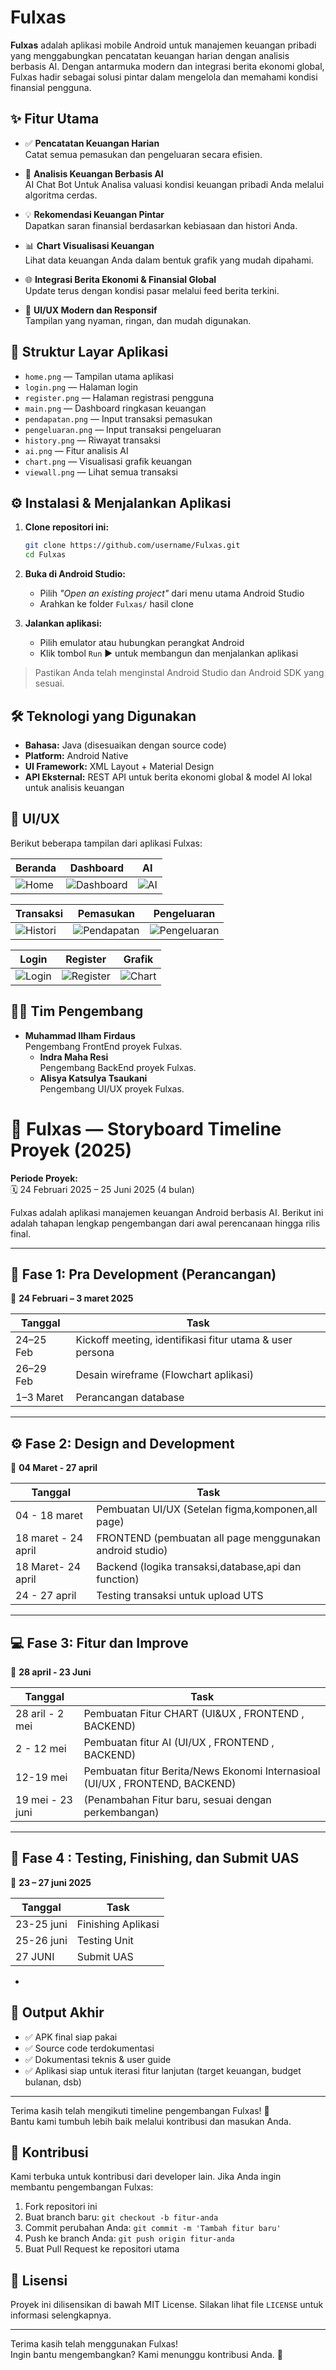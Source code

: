 # Fulxas

**Fulxas** adalah aplikasi mobile Android untuk manajemen keuangan pribadi yang menggabungkan pencatatan keuangan harian dengan analisis berbasis AI. Dengan antarmuka modern dan integrasi berita ekonomi global, Fulxas hadir sebagai solusi pintar dalam mengelola dan memahami kondisi finansial pengguna.

## ✨ Fitur Utama

- ✅ **Pencatatan Keuangan Harian**  
  Catat semua pemasukan dan pengeluaran secara efisien.

- 🧠 **Analisis Keuangan Berbasis AI**  
  AI Chat Bot Untuk Analisa valuasi kondisi keuangan pribadi Anda melalui algoritma cerdas.

- 💡 **Rekomendasi Keuangan Pintar**  
  Dapatkan saran finansial berdasarkan kebiasaan dan histori Anda.

- 📊 **Chart Visualisasi Keuangan**  
  Lihat data keuangan Anda dalam bentuk grafik yang mudah dipahami.

- 🌐 **Integrasi Berita Ekonomi & Finansial Global**  
  Update terus dengan kondisi pasar melalui feed berita terkini.

- 🎨 **UI/UX Modern dan Responsif**  
  Tampilan yang nyaman, ringan, dan mudah digunakan.

## 📁 Struktur Layar Aplikasi

- `home.png` — Tampilan utama aplikasi
- `login.png` — Halaman login
- `register.png` — Halaman registrasi pengguna
- `main.png` — Dashboard ringkasan keuangan
- `pendapatan.png` — Input transaksi pemasukan
- `pengeluaran.png` — Input transaksi pengeluaran
- `history.png` — Riwayat transaksi
- `ai.png` — Fitur analisis AI
- `chart.png` — Visualisasi grafik keuangan
- `viewall.png` — Lihat semua transaksi

## ⚙️ Instalasi & Menjalankan Aplikasi

1. **Clone repositori ini:**
   ```bash
   git clone https://github.com/username/Fulxas.git
   cd Fulxas

2. **Buka di Android Studio:**
   - Pilih *"Open an existing project"* dari menu utama Android Studio
   - Arahkan ke folder `Fulxas/` hasil clone

3. **Jalankan aplikasi:**
   - Pilih emulator atau hubungkan perangkat Android
   - Klik tombol `Run` ▶️ untuk membangun dan menjalankan aplikasi

> Pastikan Anda telah menginstal Android Studio dan Android SDK yang sesuai.

## 🛠 Teknologi yang Digunakan

- **Bahasa:** Java (disesuaikan dengan source code)
- **Platform:** Android Native
- **UI Framework:** XML Layout + Material Design
- **API Eksternal:** REST API untuk berita ekonomi global & model AI lokal untuk analisis keuangan

## 📸 UI/UX

Berikut beberapa tampilan dari aplikasi Fulxas:

| Beranda | Dashboard | AI |
|--------|-----------|----|
| ![Home](img/home.png) | ![Dashboard](img/main.png) | ![AI](img/ai.png) |

| Transaksi | Pemasukan | Pengeluaran |
|-----------|-----------|-------------|
| ![Histori](img/history.png) | ![Pendapatan](img/pendapatan.png) | ![Pengeluaran](img/pengeluaran.png) |

| Login | Register | Grafik |
|-------|----------|--------|
| ![Login](img/login.png) | ![Register](img/register.png) | ![Chart](img/chart.png) |

## 👨‍💻 Tim Pengembang

- **Muhammad Ilham Firdaus**  
  Pengembang FrontEnd proyek Fulxas.
  - **Indra Maha Resi**  
  Pengembang BackEnd proyek Fulxas.
  - **Alisya Katsulya Tsaukani**  
  Pengembang UI/UX proyek Fulxas.


# 📆 Fulxas — Storyboard Timeline Proyek (2025)

**Periode Proyek:**  
🗓 24 Februari 2025 – 25 Juni 2025 (4 bulan)

Fulxas adalah aplikasi manajemen keuangan Android berbasis AI. Berikut ini adalah tahapan lengkap pengembangan dari awal perencanaan hingga rilis final.

---

## 🧭 Fase 1: Pra Development (Perancangan)  
📅 **24 Februari – 3 maret 2025**

| Tanggal        | Task                                                                 |
|----------------|----------------------------------------------------------------------|
| 24–25 Feb      | Kickoff meeting, identifikasi fitur utama & user persona            |
| 26–29 Feb      | Desain wireframe (Flowchart aplikasi)                                   |
| 1–3 Maret      | Perancangan database    |

---

## ⚙️ Fase 2: Design and Development
📅 **04 Maret - 27 april**

| Tanggal       | Task                                                               |
|---------------|--------------------------------------------------------------------|
| 04 - 18 maret | Pembuatan UI/UX (Setelan figma,komponen,all page)           |
| 18 maret - 24 april | FRONTEND (pembuatan all page menggunakan android studio) |
| 18 Maret- 24 april | Backend (logika transaksi,database,api dan function)  |
| 24 - 27 april | Testing transaksi untuk upload UTS              |

---

## 💻 Fase 3: Fitur dan Improve
📅 **28 april - 23 Juni**

| Tanggal          | Task                                                              |
|------------------|-------------------------------------------------------------------|
| 28 aril - 2 mei  | Pembuatan Fitur CHART (UI&UX , FRONTEND , BACKEND)
| 2 - 12 mei       | Pembuatan fitur AI (UI/UX , FRONTEND , BACKEND)     |
| 12-19 mei        | Pembuatan fitur Berita/News Ekonomi Internasioal (UI/UX , FRONTEND, BACKEND)
| 19 mei - 23 juni | (Penambahan Fitur baru, sesuai dengan perkembangan)
---

## 🤖 Fase 4 : Testing, Finishing, dan Submit UAS
📅 **23 – 27 juni 2025**

| Tanggal       | Task                                                               |
|---------------|--------------------------------------------------------------------|
| 23-25 juni    | Finishing Aplikasi                                 |
| 25-26 juni    | Testing Unit                                   |
| 27 JUNI       |  Submit UAS                  |


-

## 📌 Output Akhir

- ✅ APK final siap pakai  
- ✅ Source code terdokumentasi  
- ✅ Dokumentasi teknis & user guide  
- ✅ Aplikasi siap untuk iterasi fitur lanjutan (target keuangan, budget bulanan, dsb)

---

Terima kasih telah mengikuti timeline pengembangan Fulxas! 🚀  
Bantu kami tumbuh lebih baik melalui kontribusi dan masukan Anda.  
## 🤝 Kontribusi

Kami terbuka untuk kontribusi dari developer lain. Jika Anda ingin membantu pengembangan Fulxas:

1. Fork repositori ini
2. Buat branch baru: `git checkout -b fitur-anda`
3. Commit perubahan Anda: `git commit -m 'Tambah fitur baru'`
4. Push ke branch Anda: `git push origin fitur-anda`
5. Buat Pull Request ke repositori utama

## 📄 Lisensi

Proyek ini dilisensikan di bawah MIT License. Silakan lihat file `LICENSE` untuk informasi selengkapnya.

---

Terima kasih telah menggunakan Fulxas!  
Ingin bantu mengembangkan? Kami menunggu kontribusi Anda. 🚀
